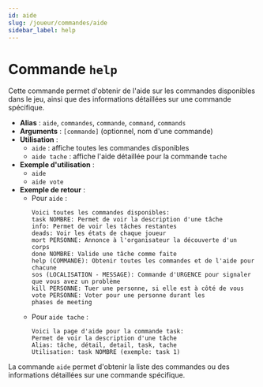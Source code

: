 ```yaml
---
id: aide
slug: /joueur/commandes/aide
sidebar_label: help
---
```


# Commande `help`

Cette commande permet d'obtenir de l'aide sur les commandes disponibles dans le jeu, ainsi que des informations détaillées sur une commande spécifique.

- **Alias** : `aide`, `commandes`, `commande`, `command`, `commands`
- **Arguments** : `[commande]` (optionnel, nom d'une commande)
- **Utilisation** :
  - `aide` : affiche toutes les commandes disponibles
  - `aide tache` : affiche l'aide détaillée pour la commande `tache`
- **Exemple d'utilisation** :
  - `aide`
  - `aide vote`
- **Exemple de retour** :
  - Pour `aide` :
    ```
    Voici toutes les commandes disponibles:
    task NOMBRE: Permet de voir la description d'une tâche
    info: Permet de voir les tâches restantes
    deads: Voir les états de chaque joueur
    mort PERSONNE: Annonce à l'organisateur la découverte d'un corps
    done NOMBRE: Valide une tâche comme faite
    help (COMMANDE): Obtenir toutes les commandes et de l'aide pour chacune
    sos (LOCALISATION - MESSAGE): Commande d'URGENCE pour signaler que vous avez un problème
    kill PERSONNE: Tuer une personne, si elle est à côté de vous
    vote PERSONNE: Voter pour une personne durant les phases de meeting
    ```
  - Pour `aide tache` :
    ```
    Voici la page d'aide pour la commande task:
    Permet de voir la description d'une tâche
    Alias: tâche, détail, detail, task, tache
    Utilisation: task NOMBRE (exemple: task 1)
    ```

La commande `aide` permet d'obtenir la liste des commandes ou des informations détaillées sur une commande spécifique.
